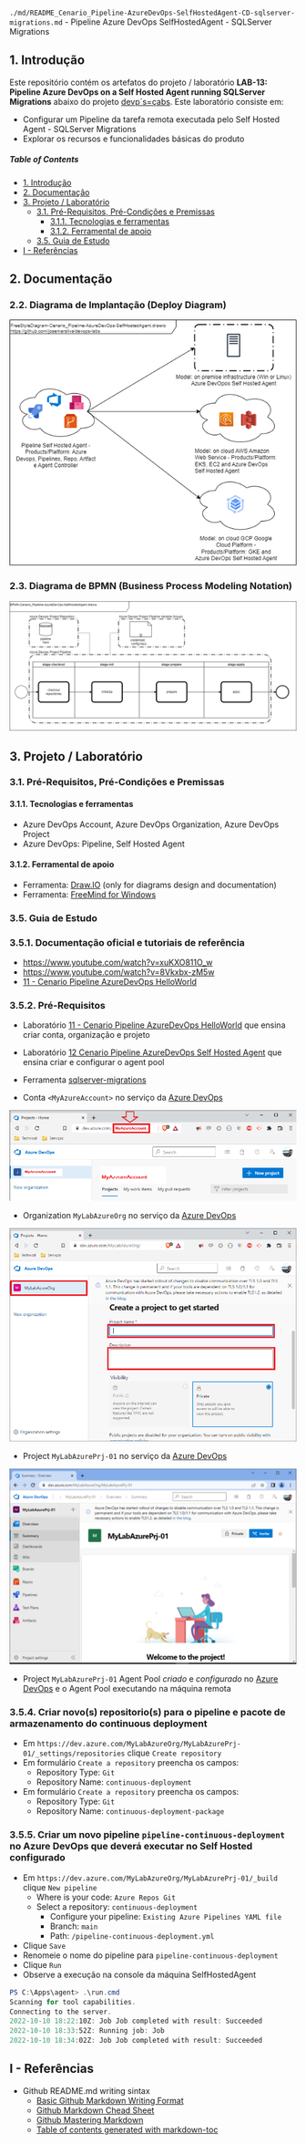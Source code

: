 `./md/README_Cenario_Pipeline-AzureDevOps-SelfHostedAgent-CD-sqlserver-migrations.md` - Pipeline Azure DevOps SelfHostedAgent - SQLServer Migrations

## 1. Introdução

Este repositório contém os artefatos do projeto / laboratório **LAB-13: Pipeline Azure DevOps on a Self Hosted Agent running SQLServer Migrations** abaixo do projeto [devp´s=çabs](../README.md). Este laboratório consiste em:
* Configurar um Pipeline da tarefa remota executada pelo Self Hosted Agent - SQLServer Migrations 
* Explorar os recursos e funcionalidades básicas do produto

##### Table of Contents  
- [1. Introdução](#1-introdução)
- [2. Documentação](#2-documentação)
- [3. Projeto / Laboratório](#3-projeto--laboratório)
  * [3.1. Pré-Requisitos, Pré-Condições e Premissas](#31-pré-requisitos-pré-condições-e-premissas)
    + [3.1.1. Tecnologias e ferramentas](#311-tecnologias-e-ferramentas)
    + [3.1.2. Ferramental de apoio](#312-ferramental-de-apoio)
  * [3.5. Guia de Estudo](#35-guia-de-estudo)
- [I - Referências](#i---referências)



## 2. Documentação

### 2.2. Diagrama de Implantação (Deploy Diagram)

![DeployDiagram-Context.png](./uml-diagrams/FreeStyleDiagram-Cenario_Pipeline-AzureDevOps-SelfHostedAgent.png) 

### 2.3. Diagrama de BPMN (Business Process Modeling Notation)

![BPMN-Cenario_Pipeline-AzureDevOps-SelfHostedAgent-CD-sqlserver-migrations.png](./bpmn-diagrams/BPMN-Cenario_Pipeline-AzureDevOps-SelfHostedAgent-CD-sqlserver-migrations.png) 


## 3. Projeto / Laboratório

### 3.1. Pré-Requisitos, Pré-Condições e Premissas

#### 3.1.1. Tecnologias e ferramentas

* Azure DevOps Account, Azure DevOps Organization, Azure DevOps Project
* Azure DevOps: Pipeline, Self Hosted Agent

#### 3.1.2. Ferramental de apoio

* Ferramenta: [Draw.IO](https://app.diagrams.net/) (only for diagrams design and documentation)
* Ferramenta: [FreeMind for Windows](https://freemind.br.uptodown.com/windows)


### 3.5. Guia de Estudo

### 3.5.1. Documentação oficial e tutoriais de referência

* https://www.youtube.com/watch?v=xuKXO811O_w
* https://www.youtube.com/watch?v=8Vkxbx-zM5w
* [11 - Cenario Pipeline AzureDevOps HelloWorld](README_Cenario_Pipeline-AzureDevOps-HelloWorld.md)

### 3.5.2. Pré-Requisitos

* Laboratório [11 - Cenario Pipeline AzureDevOps HelloWorld](README_Cenario_Pipeline-AzureDevOps-HelloWorld.md) que ensina criar conta, organização e projeto
* Laboratório [12 Cenario Pipeline AzureDevOps Self Hosted Agent](README_Cenario_Pipeline-AzureDevOps-SelfHostedAgent.md) que ensina criar e configurar o agent pool
* Ferramenta [sqlserver-migrations](https://github.com/josemarsilva/sqlserver-migrations)


* Conta `<MyAzureAccount>` no serviço da [Azure DevOps](https://dev.azure.com/)

![Azure DevOps - Home Page](images/azure-devops-pipeline-01.png)

* Organization `MyLabAzureOrg` no serviço da [Azure DevOps](https://dev.azure.com/)

![Azure DevOps - New Project](images/azure-devops-pipeline-04.png)

* Project `MyLabAzurePrj-01` no serviço da [Azure DevOps](https://dev.azure.com/)

![Azure DevOps - New Project](images/azure-devops-pipeline-05.png)

* Project `MyLabAzurePrj-01` Agent Pool *criado* e *configurado* no  [Azure DevOps](https://dev.azure.com/) e o Agent Pool executando na máquina remota


### 3.5.4. Criar novo(s) repositorio(s) para o pipeline e pacote de armazenamento do continuous deployment

* Em `https://dev.azure.com/MyLabAzureOrg/MyLabAzurePrj-01/_settings/repositories` clique `Create repository`
* Em formulário `Create a repository` preencha os campos:
    * Repository Type: `Git`
	* Repository Name: `continuous-deployment`
* Em formulário `Create a repository` preencha os campos:
    * Repository Type: `Git`
	* Repository Name: `continuous-deployment-package`


### 3.5.5. Criar um novo pipeline `pipeline-continuous-deployment` no Azure DevOps que deverá executar no Self Hosted configurado

* Em `https://dev.azure.com/MyLabAzureOrg/MyLabAzurePrj-01/_build` clique `New pipeline`
  * Where is your code: `Azure Repos Git`
  * Select a repository: `continuous-deployment`
    * Configure your pipeline: `Existing Azure Pipelines YAML file`
	* Branch: `main`
	* Path: `/pipeline-continuous-deployment.yml`
* Clique `Save`
* Renomeie o nome do pipeline para `pipeline-continuous-deployment`
* Clique `Run`
* Observe a execução na console da máquina SelfHostedAgent

```powershell
PS C:\Apps\agent> .\run.cmd
Scanning for tool capabilities.
Connecting to the server.
2022-10-10 18:22:10Z: Job Job completed with result: Succeeded
2022-10-10 18:33:52Z: Running job: Job
2022-10-10 18:34:02Z: Job Job completed with result: Succeeded
```


## I - Referências

* Github README.md writing sintax
  * [Basic Github Markdown Writing Format](https://docs.github.com/pt/free-pro-team@latest/github/writing-on-github/basic-writing-and-formatting-syntax)  
  * [Github Markdown Chead Sheet](https://guides.github.com/pdfs/markdown-cheatsheet-online.pdf)
  * [Github Mastering Markdown](https://guides.github.com/features/mastering-markdown/#what)
  * [Table of contents generated with markdown-toc](http://ecotrust-canada.github.io/markdown-toc/)

